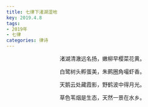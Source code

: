 ```yaml
---
title: 七律下渚湖湿地
key: 2019.4.8
tags: 
- 2019年 
- 七律
categories: 律诗
---
```


<p align="center">渚湖清澈远名扬，嫩柳早樱菜花黄。
</p>
<p align="center">白鹭树头孵蛋美，朱鹮圈角嘬虾香。
</p>
<p align="center">天鹅云处藏霞影，野鹤波中得月光。
</p>
<p align="center">草色苇烟是生态，天然一景在水乡。
</p>
